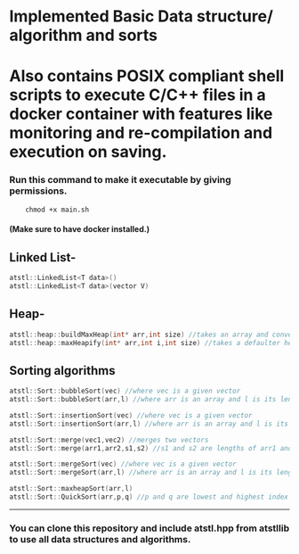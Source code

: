 # Implemented Basic Data structure/ algorithm and sorts
# Also contains POSIX compliant shell scripts to execute C/C++ files in a docker container with features like monitoring and re-compilation and execution on saving.
### Run this command to make it executable by giving permissions.
```shell
    chmod +x main.sh
```
#### (Make sure to have docker installed.)
## Linked List-
```C++
atstl::LinkedList<T data>()
atstl::LinkedList<T data>(vector V)
```

## Heap-
```C++
atstl::heap::buildMaxHeap(int* arr,int size) //takes an array and converts it into a max heap
atstl::heap::maxHeapify(int* arr,int i,int size) //takes a defaulter heap and an index from which it's needed to be corrected
```

## Sorting algorithms
```C++
atstl::Sort::bubbleSort(vec) //where vec is a given vector
atstl::Sort::bubbleSort(arr,l) //where arr is an array and l is its length

atstl::Sort::insertionSort(vec) //where vec is a given vector
atstl::Sort::insertionSort(arr,l) //where arr is an array and l is its length

atstl::Sort::merge(vec1,vec2) //merges two vectors
atstl::Sort::merge(arr1,arr2,s1,s2) //s1 and s2 are lengths of arr1 and arr2 respectively

atstl::Sort::mergeSort(vec) //where vec is a given vector
atstl::Sort::mergeSort(arr,l) //where arr is an array and l is its length

atstl::Sort::maxheapSort(arr,l)
atstl::Sort::QuickSort(arr,p,q) //p and q are lowest and highest index of the array
```
-------------------------------------------------
### You can clone this repository and include atstl.hpp from atstllib to use all data structures and algorithms.

